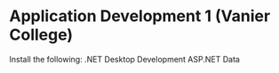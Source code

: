 # Application Development 1 (Vanier College)

Install the following:
.NET Desktop Development
ASP.NET 
Data
